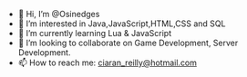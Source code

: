 - 👋 Hi, I’m @Osinedges
- 👀 I’m interested in Java,JavaScript,HTML,CSS and SQL
- 🌱 I’m currently learning Lua & JavaScript
- 💞️ I’m looking to collaborate on Game Development, Server Development.
- 📫 How to reach me: ciaran_reilly@hotmail.com
